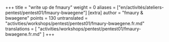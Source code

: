 +++
title = "write up de fmaury"
weight = 0
aliases = ["en/activités/ateliers-pentest/pentest01/fmaury-bwaegene"]
[extra]
author = "fmaury & bwaegene"
points = 130
untranslated = "activities/workshops/pentest/pentest01/fmaury-bwaegene.fr.md"
translations = [
    "activities/workshops/pentest/pentest01/fmaury-bwaegene.fr.md"
]
+++
